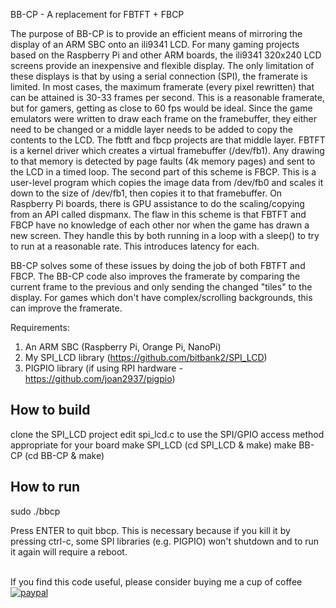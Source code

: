 BB-CP - A replacement for FBTFT + FBCP

The purpose of BB-CP is to provide an efficient means of mirroring the display
of an ARM SBC onto an ili9341 LCD. For many gaming projects based on the 
Raspberry Pi and other ARM boards, the ili9341 320x240 LCD screens provide
an inexpensive and flexible display. The only limitation of these displays is
that by using a serial connection (SPI), the framerate is limited. In most 
cases, the maximum framerate (every pixel rewritten) that can be attained is
30-33 frames per second. This is a reasonable framerate, but for gamers,
getting as close to 60 fps would be ideal. Since the game emulators were 
written to draw each frame on the framebuffer, they either need to be changed
or a middle layer needs to be added to copy the contents to the LCD. The fbtft
and fbcp projects are that middle layer. FBTFT is a kernel driver which creates
a virtual framebuffer (/dev/fb1). Any drawing to that memory is detected by
page faults (4k memory pages) and sent to the LCD in a timed loop. The second
part of this scheme is FBCP. This is a user-level program which copies the
image data from /dev/fb0 and scales it down to the size of /dev/fb1, then
copies it to that framebuffer. On Raspberry Pi boards, there is GPU assistance
to do the scaling/copying from an API called dispmanx. The flaw in this scheme
is that FBTFT and FBCP have no knowledge of each other nor when the game has
drawn a new screen. They handle this by both running in a loop with a sleep()
to try to run at a reasonable rate. This introduces latency for each.

BB-CP solves some of these issues by doing the job of both FBTFT and FBCP.
The BB-CP code also improves the framerate by comparing the current frame to
the previous and only sending the changed "tiles" to the display. For games
which don't have complex/scrolling backgrounds, this can improve the framerate.
 
Requirements:
1) An ARM SBC (Raspberry Pi, Orange Pi, NanoPi)
2) My SPI_LCD library (https://github.com/bitbank2/SPI_LCD)
3) PIGPIO library (if using RPI hardware - https://github.com/joan2937/pigpio)

How to build
------------
clone the SPI_LCD project
edit spi_lcd.c to use the SPI/GPIO access method appropriate for your board
make SPI_LCD (cd SPI_LCD & make)
make BB-CP (cd BB-CP & make)

How to run
----------
sudo ./bbcp <options>

Press ENTER to quit bbcp. This is necessary because if you kill it by pressing
ctrl-c, some SPI libraries (e.g. PIGPIO) won't shutdown and to run it again
will require a reboot.<br>
<br>

If you find this code useful, please consider buying me a cup of coffee<br>
[![paypal](https://www.paypalobjects.com/en_US/i/btn/btn_donateCC_LG.gif)](https://www.paypal.com/cgi-bin/webscr?cmd=_s-xclick&hosted_button_id=SR4F44J2UR8S4)
